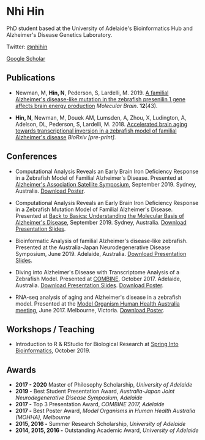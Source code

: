 # Nhi Hin

PhD student based at the University of Adelaide's Bioinformatics Hub and Alzheimer's Disease Genetics Laboratory. 

Twitter: [@nhihin](https://twitter.com/NhiHin)

[Google Scholar](https://scholar.google.com.au/citations?user=oLcwgrcAAAAJ&hl=en)

## Publications

- Newman, M, **Hin, N**, Pederson, S, Lardelli, M. 2019. [A familial Alzheimer's disease-like mutation in the zebrafish presenilin 1 gene affects brain energy production](https://molecularbrain.biomedcentral.com/track/pdf/10.1186/s13041-019-0467-y) *Molecular Brain*. **12**(43).

- **Hin, N**, Newman, M, Douek AM, Lumsden, A, Zhou, X, Ludington, A, Adelson, DL, Pederson, S, Lardelli, M. 2018. [Accelerated brain aging towards transcriptional inversion in a zebrafish model of familial Alzheimer's disease](https://www.biorxiv.org/content/10.1101/262162v2.abstract) *BioRxiv [pre-print]*. 

## Conferences

- Computational Analysis Reveals an Early Brain Iron Deficiency Response in a Zebrafish Model of Familial Alzheimer's Disease. Presented at [Alzheimer's Association Satellite Symposium](https://www.alz.org/sydney/overview.asp), September 2019. Sydney, Australia. [Download Poster](http://nhihin.com/files/IronPoster.pdf).

- Computational Analysis Reveals an Early Brain Iron Deficiency Response in a Zebrafish Mutation Model of Familial Alzheimer's Disease. Presented at [Back to Basics: Understanding the Molecular Basis of Alzheimer's Disease](), September 2019. Sydney, Australia. [Download Presentation Slides](http://nhihin.com/files/B2B_Workshop.pdf).

- Bioinformatic Analysis of familial Alzheimer's disease-like zebrafish. Presented at the Australia-Japan Neurodegenerative Disease Symposium, June 2019. Adelaide, Australia. [Download Presentation Slides](http://nhihin.com/files/Neurodegeneration_Symposium_pres.pdf).

- Diving into Alzheimer's Disease with Transcriptome Analysis of a Zebrafish Model. Presented at [COMBINE](https://combine.org.au), October 2017. Adelaide, Australia. [Download Presentation Slides](http://nhihin.com/files/NH-COMBINE-Presentation-Slides.pdf). [Download Poster](http://nhihin.com/files/PosterCOMBINE.gif). 

- RNA-seq analysis of aging and Alzheimer's disease in a zebrafish model. Presented at the [Model Organism Human Health Australia meeting](https://www.hgsa.org.au/events/event/model-organisms-in-human-health-australia-mohha-meeting-2017), June 2017. Melbourne, Victoria. [Download Poster](http://nhihin.com/files/PosterMOHHA.gif).

## Workshops / Teaching 

- Introduction to R & RStudio for Biological Research at [Spring Into Bioinformatics](https://www.adelaide.edu.au/bioinformatics-hub/events/list/2019/10/spring-into-bioinformatics), October 2019.  

## Awards

- **2017 - 2020** Master of Philosophy Scholarship, *University of Adelaide*
- **2019 -** Best Student Presentation Award,  *Australia-Japan Joint Neurodegenerative Disease Symposium, Adelaide*
- **2017 -** Top 3 Presentation Award, *COMBINE 2017, Adelaide*
- **2017 -** Best Poster Award, <i>Model Organisms in Human Health Australia (MOHHA), Melbourne</i>
- **2015, 2016 -** Summer Research Scholarship, *University of Adelaide*
- **2014, 2015, 2016 -** Outstanding Academic Award, *University of Adelaide*





